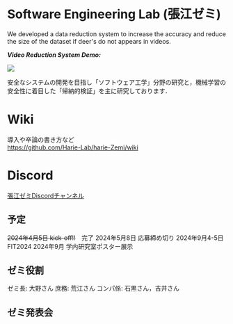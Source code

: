 # Software Engineering Lab (張江ゼミ)

We developed a data reduction system to increase the accuracy and reduce the size of the dataset if deer's do not appears in videos.

***Video Reduction System Demo:***

![](https://github.com/jharie/harie-Zemi/blob/main/git.gif)

安全なシステムの開発を目指し「ソフトウェア工学」分野の研究と，機械学習の安全性に着目した「帰納的検証」を主に研究しております．

# Wiki
導入や卒論の書き方など  
https://github.com/Harie-Lab/harie-Zemi/wiki

# Discord  

[張江ゼミDiscordチャンネル](https://discord.com/channels/1085117426930286723/1085117427433615362)

## 予定

~~2024年4月5日 kick-off!!~~　完了 
2024年5月8日 応募締め切り
2024年9月4-5日 FIT2024 
2024年9月 学内研究室ポスター展示  

## ゼミ役割  
ゼミ長: 大野さん 
庶務: 荒江さん 
コンパ係: 石黒さん，吉井さん

## ゼミ発表会

